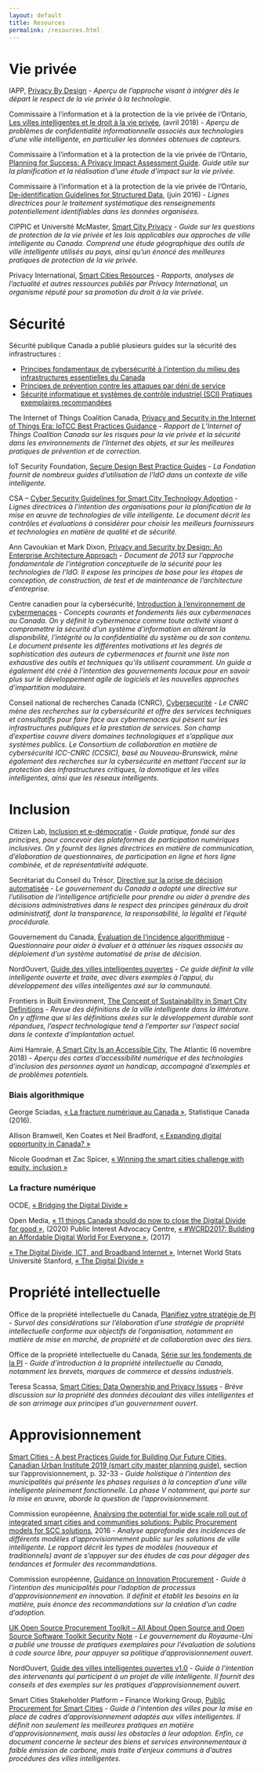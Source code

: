 ```yaml
---
layout: default
title: Resources
permalink: /resources.html
---
```

# Vie privée

IAPP, [Privacy By Design](https://iapp.org/resources/article/privacy-by-design-the-7-foundational-principles/) - *Aperçu de l’approche visant à intégrer dès le départ le respect de la vie privée à la technologie.*

Commissaire à l’information et à la protection de la vie privée de l’Ontario, [Les villes intelligentes et le droit à la vie privée](https://www.ipc.on.ca/wp-content/uploads/2018/08/fs-tech-smart-cities-f.pdf), (avril 2018) - *Aperçu de problèmes de confidentialité informationnelle associés aux technologies d’une ville intelligente, en particulier les données obtenues de capteurs.*

Commissaire à l’information et à la protection de la vie privée de l’Ontario, [Planning for Success:  A Privacy Impact Assessment Guide](https://www.ipc.on.ca/wp-content/uploads/2015/05/planning-for-success-pia-guide.pdf). *Guide utile sur la planification et la réalisation d’une étude d’impact sur la vie privée.*

Commissaire à l’information et à la protection de la vie privée de l’Ontario, [De-identification Guidelines for Structured Data](https://www.ipc.on.ca/wp-content/uploads/2016/08/Deidentification-Guidelines-for-Structured-Data.pdf), (juin 2016) - *Lignes directrices pour le traitement systématique des renseignements potentiellement identifiables dans les données organisées.*

CIPPIC et Université McMaster, [Smart City Privacy](https://smartcityprivacy.ca/) - *Guide sur les questions de protection de la vie privée et les lois applicables aux approches de ville intelligente au Canada. Comprend une étude géographique des outils de ville intelligente utilisés au pays, ainsi qu’un énoncé des meilleures pratiques de protection de la vie privée.*

Privacy International, [Smart Cities Resources](https://privacyinternational.org/learning-topics/smart-cities) - *Rapports, analyses de l’actualité et autres ressources publiés par Privacy International, un organisme réputé pour sa promotion du droit à la vie privée.*


# Sécurité

Sécurité publique Canada a publié plusieurs guides sur la sécurité des infrastructures :
  * [Principes fondamentaux de cybersécurité à l’intention du milieu des infrastructures essentielles du Canada](https://www.securitepublique.gc.ca/cnt/rsrcs/pblctns/2016-fndmntls-cybr-scrty-cmmnty/index-fr.aspx)
  * [Principes de prévention contre les attaques par déni de service](https://www.securitepublique.gc.ca/cnt/rsrcs/cybr-ctr/2012/tr12-001-fr.aspx.)
  * [Sécurité informatique et systèmes de contrôle industriel (SCI) Pratiques exemplaires recommandées](https://www.securitepublique.gc.ca/cnt/rsrcs/cybr-ctr/2012/tr12-002-fr.aspx)

The Internet of Things Coalition Canada, [Privacy and Security in the Internet of Things Era: IoTCC Best Practices Guidance](https://insightaas.com/new-research-privacy-and-security-in-the-internet-of-things-era-iotcc-best-practices-guidance/) - *Rapport de L’Internet of Things Coalition Canada sur les risques pour la vie privée et la sécurité dans les environnements de l’Internet des objets, et sur les meilleures pratiques de prévention et de correction.*

IoT Security Foundation, [Secure Design Best Practice Guides](https://www.iotsecurityfoundation.org/best-practice-guidelines/) - *La Fondation fournit de nombreux guides d’utilisation de l’IdO dans un contexte de ville intelligente.*

CSA – [Cyber Security Guidelines for Smart City Technology Adoption](https://www.researchgate.net/profile/Mohamad_Amin_Hasbini/publication/320290965_Cyber_Security_Guidelines_for_Smart_City_Technology_Adoption/links/59dbf668458515e9ab452699/Cyber-Security-Guidelines-for-Smart-City-Technology-Adoption.pdf) - *Lignes directrices à l’intention des organisations pour la planification de la mise en œuvre de technologies de ville intelligente. Le document décrit les contrôles et évaluations à considérer pour choisir les meilleurs fournisseurs et technologies en matière de qualité et de sécurité.*

Ann Cavoukian et Mark Dixon, [Privacy and Security by Design: An Enterprise Architecture Approach](https://www.ipc.on.ca/wp-content/uploads/Resources/pbd-privacy-and-security-by-design-oracle.pdf) - *Document de 2013 sur l’approche fondamentale de l’intégration conceptuelle de la sécurité pour les technologies de l’IdO. Il expose les principes de base pour les étapes de conception, de construction, de test et de maintenance de l’architecture d’entreprise.*

Centre canadien pour la cybersécurité, [Introduction à l’environnement de cybermenaces](https://cyber.gc.ca/fr/orientation/introduction-lenvironnement-de-cybermenaces) - *Concepts courants et fondements liés aux cybermenaces au Canada. On y définit la cybermenace comme toute activité visant à compromettre la sécurité d’un système d’information en altérant la disponibilité, l’intégrité ou la confidentialité du système ou de son contenu. Le document présente les différentes motivations et les degrés de sophistication des auteurs de cybermenaces et fournit une liste non exhaustive des outils et techniques qu’ils utilisent couramment. Un guide a également été créé à l’intention des gouvernements locaux pour en savoir plus sur le développement agile de logiciels et les nouvelles approches d’impartition modulaire.*

Conseil national de recherches Canada (CNRC), [Cybersecurité](https://nrc.canada.ca/fr/recherche-developpement/produits-services/services-techniques-consultatifs/cybersecurite) - *Le CNRC mène des recherches sur la cybersécurité et offre des services techniques et consultatifs pour faire face aux cybermenaces qui pèsent sur les infrastructures publiques et la prestation de services. Son champ d’expertise couvre divers domaines technologiques et s’applique aux systèmes publics. Le Consortium de collaboration en matière de cybersécurité ICC-CNRC (CCSIC), basé au Nouveau-Brunswick, mène également des recherches sur la cybersécurité en mettant l’accent sur la protection des infrastructures critiques, la domotique et les villes intelligentes, ainsi que les réseaux intelligents.*

# Inclusion

Citizen Lab, [Inclusion et e-démocratie](https://www.citizenlab.co/ebooks-fr/inclusion-et-e-democratie) - *Guide pratique, fondé sur des principes, pour concevoir des plateformes de participation numériques inclusives. On y fournit des lignes directrices en matière de communication, d’élaboration de questionnaires, de participation en ligne et hors ligne combinée, et de représentativité adéquate.*

Secrétariat du Conseil du Trésor, [Directive sur la prise de décision automatisée](https://www.tbs-sct.gc.ca/pol/doc-fra.aspx?id=32592) - *Le gouvernement du Canada a adopté une directive sur l’utilisation de l’intelligence artificielle pour prendre ou aider à prendre des décisions administratives dans le respect des principes généraux du droit administratif, dont la transparence, la responsabilité, la légalité et l’équité procédurale.*

Gouvernement du Canada, [Évaluation de l’incidence algorithmique](https://www.canada.ca/fr/gouvernement/systeme/gouvernement-numerique/innovations-gouvernementales-numeriques/utilisation-responsable-ai/evaluation-incidence-algorithmique.html) - *Questionnaire pour aider à évaluer et à atténuer les risques associés au déploiement d’un système automatisé de prise de décision.*

NordOuvert, [Guide des villes intelligentes ouvertes](https://www.nordouvert.ca/publications/#guide-des-villes-intelligentes-ouvertes) - *Ce guide définit la ville intelligente ouverte et traite, avec divers exemples à l’appui, du développement des villes intelligentes axé sur la communauté.*

Frontiers in Built Environment, [The Concept of Sustainability in Smart City Definitions](https://doi.org/10.3389/fbuil.2020.00077) - *Revue des définitions de la ville intelligente dans la littérature. On y affirme que si les définitions axées sur le développement durable sont répandues, l’aspect technologique tend à l’emporter sur l’aspect social dans le contexte d’implantation actuel.*

Aimi Hamraie, [A Smart City Is an Accessible City](https://www.theatlantic.com/technology/archive/2018/11/city-apps-help-and-hinder-disability/574963/), The Atlantic (6 novembre 2018) - *Aperçu des cartes d’accessibilité numérique et des technologies d’inclusion des personnes ayant un handicap, accompagné d’exemples et de problèmes potentiels.*

### Biais algorithmique

George Sciadas, [« La fracture numérique au Canada »](https://www150.statcan.gc.ca/n1/fr/pub/56f0009x/56f0009x2002001-fra.pdf?st=BkuHMyKe), Statistique Canada (2016).

Allison Bramwell, Ken Coates et Neil Bradford, [« Expanding digital opportunity in Canada? »](https://munkschool.utoronto.ca/ipl/files/2019/04/Bramwell_Coates_Bradford-Summary-Theme-IV-18AP2019.pdf)

Nicole Goodman et Zac Spicer, [« Winning the smart cities challenge with equity, inclusion »](https://policyoptions.irpp.org/magazines/march-2018/winning-smart-cities-challenge-equity-inclusion/)

### La fracture numérique

OCDE, [« Bridging the Digital Divide »](https://www.oecd.org/site/schoolingfortomorrowknowledgebase/themes/ict/bridgingthedigitaldivide.htm)

Open Media, [« 11 things Canada should do now to close the Digital Divide for good »](https://openmedia.org/article/item/11-things-against-digital-divide), (2020)
Public Interest Advocacy Centre, [« #WCRD2017: Building an Affordable Digital World For Everyone »](https://www.piac.ca/our-specialities/wcrd2017-building-an-affordable-digital-world-for-everyone/), (2017)

[« The Digital Divide, ICT, and Broadband Internet »](https://www.internetworldstats.com/links10.htm), Internet World Stats
Université Stanford, [« The Digital Divide »](https://cs.stanford.edu/people/eroberts/cs181/projects/digital-divide/start.html)

# Propriété intellectuelle

Office de la propriété intellectuelle du Canada, [Planifiez votre stratégie de PI](https://www.ic.gc.ca/eic/site/cipointernet-internetopic.nsf/fra/wr04563.html) - *Survol des considérations sur l’élaboration d’une stratégie de propriété intellectuelle conforme aux objectifs de l’organisation, notamment en matière de mise en marché, de propriété et de collaboration avec des tiers.*

Office de la propriété intellectuelle du Canada, [Série sur les fondements de la PI](https://www.ic.gc.ca/eic/site/cipointernet-internetopic.nsf/fra/h_wr04590.html) - *Guide d’introduction à la propriété intellectuelle au Canada, notamment les brevets, marques de commerce et dessins industriels.*

Teresa Scassa, [Smart Cities: Data Ownership and Privacy Issues](https://www.teresascassa.ca/index.php?option=com_k2&view=item&id=241:smart-cities-data-ownership-and-privacy-issues&Itemid=81) - *Brève discussion sur la propriété des données découlant des villes intelligentes et de son arrimage aux principes d’un gouvernement ouvert.*

# Approvisionnement

[Smart Cities - A best Practices Guide for Building Our Future Cities, Canadian Urban Institute 2019 (smart city master planning guide)](https://static1.squarespace.com/static/546bbd2ae4b077803c592197/t/5b2bbd44aa4a9970b3cff95f/1529593163251/CUIPublication.SmartPlanningOurSmartCities.June2018.pdf), section sur l’approvisionnement, p. 32-33 - *Guide holistique à l’intention des municipalités qui présente les phases requises à la conception d’une ville intelligente pleinement fonctionnelle. La phase V notamment, qui porte sur la mise en œuvre, aborde la question de l’approvisionnement.*

Commission européenne, [Analysing the potential for wide scale roll out of integrated smart cities and communities solutions: Public Procurement models for SCC solutions](https://eu-smartcities.eu/sites/eu-smartcities.eu/files/2017-09/D8.2_Public%20procurement%20models%20for%20SCC%20solutions.pdf), 2016 - *Analyse approfondie des incidences de différents modèles d’approvisionnement public sur les solutions de ville intelligente. Le rapport décrit les types de modèles (nouveaux et traditionnels) avant de s’appuyer sur des études de cas pour dégager des tendances et formuler des recommandations.*

Commission européenne, [Guidance on Innovation Procurement](https://ec.europa.eu/docsroom/documents/29261/attachments/1/translations/en/renditions/native) - *Guide à l’intention des municipalités pour l’adoption de processus d’approvisionnement en innovation. Il définit et établit les besoins en la matière, puis énonce des recommandations sur la création d’un cadre d’adoption.*

[UK Open Source Procurement Toolkit – All About Open Source and Open Source Software Toolkit Security Note](https://www.gov.uk/government/publications/open-source-procurement-toolkit) - *Le gouvernement du Royaume-Uni a publié une trousse de pratiques exemplaires pour l’évaluation de solutions à code source libre, pour appuyer sa politique d’approvisionnement ouvert.*

NordOuvert, [Guide des villes intelligentes ouvertes v1.0](https://docs.google.com/document/d/14BuvTBFylHeK9WrPsmJ5XCJrhRBKTL51mAEIrQVwnM0/edit) - *Guide à l’intention des intervenants qui participent à un projet de ville intelligente. Il fournit des conseils et des exemples sur les pratiques d’approvisionnement ouvert.*

Smart Cities Stakeholder Platform – Finance Working Group, [Public Procurement for Smart Cities](https://www.google.com/url?sa=t&rct=j&q=&esrc=s&source=web&cd=&ved=2ahUKEwja6KLS79DpAhXMdN8KHbguCuoQFjABegQIChAD&url=http%3A%2F%2Fwww.sustainable-procurement.org%2Ffileadmin%2Ftemplates%2Fsp_platform%2Flib%2Fsp_platform_resources%2Ftools%2Fpush_resource_file.php%3Fuid%3D42abe812&usg=AOvVaw2N8fO6j8c5uQG9GDEARAs2) - *Guide à l’intention des villes pour la mise en place de cadres d’approvisionnement adaptés aux villes intelligentes. Il définit non seulement les meilleures pratiques en matière d’approvisionnement, mais aussi les obstacles à leur adoption. Enfin, ce document concerne le secteur des biens et services environnementaux à faible émission de carbone, mais traite d’enjeux communs à d’autres procédures des villes intelligentes.*

